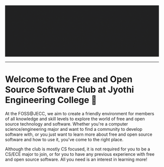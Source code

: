 ![FOSS@JECC Banner](https://github.com/FOSS-JECC/.github/blob/main/profile/img/FOSS%40JECC.gif)

---

# Welcome to the Free and Open Source Software Club at Jyothi Engineering College 👋

At the FOSS@JECC, we aim to create a friendly environment for members of all knowledge and skill levels to explore the world of free and open source technology and software. Whether you're a computer science/engineering major and want to find a community to develop software with, or you just want to learn more about free and open source software and how to use it, you've come to the right place.

Although the club is mostly CS focused, it is not required for you to be a CS/ECE major to join, or for you to have any previous experience with free and open source software. All you need is an interest in learning more!
